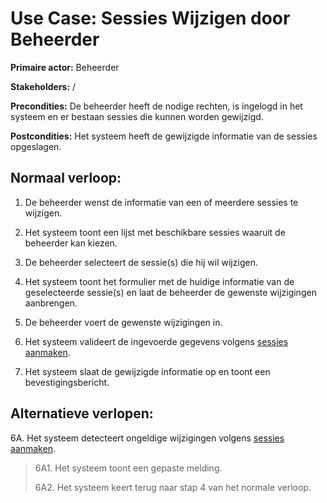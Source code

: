 
# Use Case: Sessies Wijzigen door Beheerder


**Primaire actor:** Beheerder

**Stakeholders:** /

**Precondities:** De beheerder heeft de nodige rechten, is ingelogd in
het systeem en er bestaan sessies die kunnen worden gewijzigd.

**Postcondities:** Het systeem heeft de gewijzigde informatie van de
sessies opgeslagen.

## **Normaal verloop:**

1.  De beheerder wenst de informatie van een of meerdere sessies te
    wijzigen.

2.  Het systeem toont een lijst met beschikbare sessies waaruit de
    beheerder kan kiezen.

3.  De beheerder selecteert de sessie(s) die hij wil wijzigen.

4.  Het systeem toont het formulier met de huidige informatie van de
    geselecteerde sessie(s) en laat de beheerder de gewenste wijzigingen
    aanbrengen.

5.  De beheerder voert de gewenste wijzigingen in.

6.  Het systeem valideert de ingevoerde gegevens volgens <u>sessies
    aanmaken</u>.

7.  Het systeem slaat de gewijzigde informatie op en toont een
    bevestigingsbericht.

## **Alternatieve verlopen:**

6A. Het systeem detecteert ongeldige wijzigingen volgens <u>sessies
aanmaken</u>.

> 6A1. Het systeem toont een gepaste melding.
>
> 6A2. Het systeem keert terug naar stap 4 van het normale verloop.
